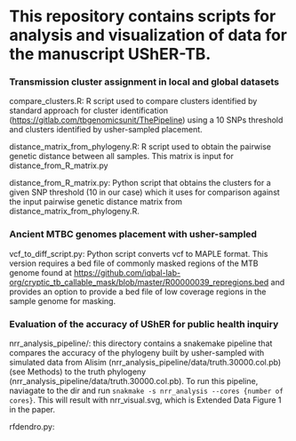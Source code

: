 # This repository contains scripts for analysis and visualization of data for the manuscript UShER-TB. 
### Transmission cluster assignment in local and global datasets
compare_clusters.R: R script used to compare clusters identified by standard approach for cluster identification (https://gitlab.com/tbgenomicsunit/ThePipeline) using a 10 SNPs threshold and clusters identified by usher-sampled placement.

distance_matrix_from_phylogeny.R: R script used to obtain the pairwise genetic distance between all samples. This matrix is input for distance_from_R_matrix.py

distance_from_R_matrix.py: Python script that obtains the clusters for a given SNP threshold (10 in our case) which it uses for comparison against the input pairwise genetic distance matrix from distance_matrix_from_phylogeny.R.

### Ancient MTBC genomes placement with usher-sampled 
vcf_to_diff_script.py: Python script converts vcf to MAPLE format. This version requires a bed file of commonly masked regions of the MTB genome found at https://github.com/iqbal-lab-org/cryptic_tb_callable_mask/blob/master/R00000039_repregions.bed and provides an option to provide a bed file of low coverage regions in the sample genome for masking. 

### Evaluation of the accuracy of UShER for public health inquiry
nrr_analysis_pipeline/: this directory contains a snakemake pipeline that compares the accuracy of the phylogeny built by usher-sampled with simulated data from Alisim (nrr_analysis_pipeline/data/truth.30000.col.pb)(see Methods) to the truth phylogeny (nrr_analysis_pipeline/data/truth.30000.col.pb). To run this pipeline, naviagate to the dir and run `snakmake -s nrr_analysis --cores {number of cores}`. This will result with nrr_visual.svg, which is Extended Data Figure 1 in the paper. 

rfdendro.py:  







